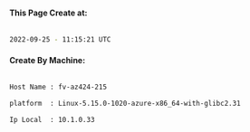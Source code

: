 
   
#### This Page Create at:

```bash

2022-09-25 - 11:15:21 UTC

```

#### Create By Machine:

```bash

Host Name : fv-az424-215

platform  : Linux-5.15.0-1020-azure-x86_64-with-glibc2.31

Ip Local  : 10.1.0.33

```

